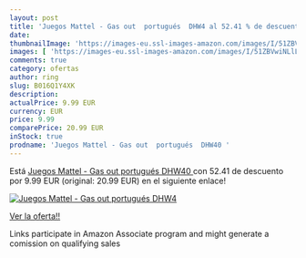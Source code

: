 ```yaml
---
layout: post
title: 'Juegos Mattel - Gas out  portugués  DHW4 al 52.41 % de descuento'
date: 
thumbnailImage: 'https://images-eu.ssl-images-amazon.com/images/I/51ZBVwiNLlL._SL200_.jpg'
images: [ 'https://images-eu.ssl-images-amazon.com/images/I/51ZBVwiNLlL._SL200_.jpg' ]
comments: true
category: ofertas
author: ring
slug: B016Q1Y4XK
description:
actualPrice: 9.99 EUR
currency: EUR
price: 9.99
comparePrice: 20.99 EUR
inStock: true
prodname: 'Juegos Mattel - Gas out  portugués  DHW40 '
---
```


Está [Juegos Mattel - Gas out  portugués  DHW40 ](https://www.amazon.es/dp/B016Q1Y4XK/?tag=tolees-21) con 52.41 de descuento por 9.99 EUR (original: 20.99 EUR) en el siguiente enlace!

[![Juegos Mattel - Gas out  portugués  DHW4](https://images-eu.ssl-images-amazon.com/images/I/51ZBVwiNLlL._SL200_.jpg)](https://www.amazon.es/dp/B016Q1Y4XK/?tag=tolees-21)

[Ver la oferta!!](https://www.amazon.es/dp/B016Q1Y4XK/?tag=tolees-21)

Links participate in Amazon Associate program and might generate a comission on qualifying sales


